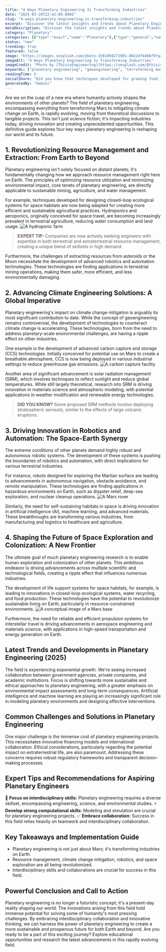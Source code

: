 ```yaml
---
title: "4 Ways Planetary Engineering Is Transforming Industries"
date: "2025-03-24T22:42:09.080Z"
slug: "4-ways-planetary-engineering-is-transforming-industries"
excerpt: "Discover the latest insights and trends about Planetary Engineering. This comprehensive guide covers everything you need to know about Planetary Engineering in 2025."
metaDescription: "Discover the latest insights and trends about Planetary Engineering. This comprehensive guide covers everything you need to know about Planetary Engineerin..."
category: "Planetary"
categories: [{"type":"exact","name":"Planetary"},{"type":"general","name":"Engineering"},{"type":"medium","name":"Aerospace"},{"type":"specific","name":"Robotics"},{"type":"niche","name":"Actuator Design"}]
status: "new"
trending: true
featured: false
image: "https://images.unsplash.com/photo-1581094271901-8022df4466f9?q=85&w=1200&fit=max&fm=webp&auto=compress"
imageAlt: "4 Ways Planetary Engineering Is Transforming Industries"
imageCredit: "Photo by [ThisisEngineering](https://unsplash.com/@thisisengineering) on Unsplash"
keywords: ["planetary engineering", "geoengineering", "terraforming mars", "planetary habitability", "climate engineering solutions", "cost of planetary engineering", "planetary engineering projects", "best planetary engineering books", "jobs in planetary engineering", "future of planetary engineering"]
readingTime: 6
socialShare: "Did you know that techniques developed for growing food in space are now revolutionizing sustainable agriculture on Earth? Planetary engineering is impacting our world in surprising ways!"
generatedBy: "Gemini"
---
```




Are we on the cusp of a new era where humanity actively shapes the environments of other planets?  The field of planetary engineering, encompassing everything from terraforming Mars to mitigating climate change on Earth, is rapidly evolving, moving from theoretical discussions to tangible projects. This isn't just science fiction; it's impacting industries today, driving innovation and creating unprecedented opportunities. This definitive guide explores four key ways planetary engineering is reshaping our world and its future.

## 1. Revolutionizing Resource Management and Extraction: From Earth to Beyond

Planetary engineering isn't solely focused on distant planets; it's fundamentally changing how we approach resource management right here on Earth.  The principles of optimizing resource utilization and minimizing environmental impact, core tenets of planetary engineering, are directly applicable to sustainable mining, agriculture, and water management.

For example, techniques developed for designing closed-loop ecological systems for space habitats are now being adapted for creating more efficient and sustainable agricultural practices.  Hydroponics and aeroponics, originally conceived for space travel, are becoming increasingly prevalent in terrestrial agriculture, reducing water consumption and land usage. ![A hydroponic farm](https://images.unsplash.com/photo-1581092583537-20d51b4b4f1b?q=85&w=1200&fit=max&fm=webp&auto=compress)

> **EXPERT TIP:** Companies are now actively seeking engineers with expertise in both terrestrial and extraterrestrial resource management, creating a unique blend of skillsets in high demand.

Furthermore, the challenges of extracting resources from asteroids or the Moon necessitate the development of advanced robotics and automation technologies. These technologies are finding applications in terrestrial mining operations, making them safer, more efficient, and less environmentally damaging.

## 2. Advancing Climate Engineering Solutions: A Global Imperative

Planetary engineering's impact on climate change mitigation is arguably its most significant contribution to date.  While the concept of geoengineering remains controversial, the development of technologies to counteract climate change is accelerating.  These technologies, born from the need to address planetary-scale environmental challenges, are having a ripple effect on other industries.

One example is the development of advanced carbon capture and storage (CCS) technologies.  Initially conceived for potential use on Mars to create a breathable atmosphere, CCS is now being deployed in various industrial settings to reduce greenhouse gas emissions. ![A carbon capture facility](https://images.unsplash.com/photo-1581092580497-e0d23cbdf1dc?q=85&w=1200&fit=max&fm=webp&auto=compress)

Another area of significant advancement is solar radiation management (SRM), which involves techniques to reflect sunlight and reduce global temperatures. While still largely theoretical, research into SRM is driving innovation in materials science and atmospheric modeling, with potential applications in weather modification and renewable energy technologies.

> **DID YOU KNOW?** Some proposed SRM methods involve deploying stratospheric aerosols, similar to the effects of large volcanic eruptions.

## 3. Driving Innovation in Robotics and Automation: The Space-Earth Synergy

The extreme conditions of other planets demand highly robust and autonomous robotic systems.  The development of these systems is pushing the boundaries of robotics and automation, with direct implications for various terrestrial industries.

For instance, robots designed for exploring the Martian surface are leading to advancements in autonomous navigation, obstacle avoidance, and remote manipulation.  These technologies are finding applications in hazardous environments on Earth, such as disaster relief, deep-sea exploration, and nuclear cleanup operations. ![A Mars rover](https://images.unsplash.com/photo-1581092160562-40aa08e78837?q=85&w=1200&fit=max&fm=webp&auto=compress)

Similarly, the need for self-sustaining habitats in space is driving innovation in artificial intelligence (AI), machine learning, and advanced materials. These breakthroughs are transforming various industries, from manufacturing and logistics to healthcare and agriculture.

## 4. Shaping the Future of Space Exploration and Colonization: A New Frontier

The ultimate goal of much planetary engineering research is to enable human exploration and colonization of other planets.  This ambitious endeavor is driving advancements across multiple scientific and technological fields, creating a ripple effect that influences numerous industries.

The development of life support systems for space habitats, for example, is leading to innovations in closed-loop ecological systems, water recycling, and food production. These technologies have the potential to revolutionize sustainable living on Earth, particularly in resource-constrained environments. ![A conceptual image of a Mars base](https://images.unsplash.com/photo-1580982172477-9373ff52ae43?q=85&w=1200&fit=max&fm=webp&auto=compress)

Furthermore, the need for reliable and efficient propulsion systems for interstellar travel is driving advancements in aerospace engineering and materials science, with applications in high-speed transportation and energy generation on Earth.

## Latest Trends and Developments in Planetary Engineering (2025)

The field is experiencing exponential growth.  We're seeing increased collaboration between government agencies, private companies, and academic institutions.  Focus is shifting towards more sustainable and ethical approaches to planetary engineering, with a greater emphasis on environmental impact assessments and long-term consequences.  Artificial intelligence and machine learning are playing an increasingly significant role in modeling planetary environments and designing effective interventions.

## Common Challenges and Solutions in Planetary Engineering

One major challenge is the immense cost of planetary engineering projects.  This necessitates innovative financing models and international collaboration.  Ethical considerations, particularly regarding the potential impact on extraterrestrial life, are also paramount.  Addressing these concerns requires robust regulatory frameworks and transparent decision-making processes.

## Expert Tips and Recommendations for Aspiring Planetary Engineers

🔑 **Focus on interdisciplinary skills:** Planetary engineering requires a diverse skillset, encompassing engineering, science, and environmental studies.
⚡ **Develop strong computational skills:** Modeling and simulation are crucial for planetary engineering projects.
✅ **Embrace collaboration:**  Success in this field relies heavily on teamwork and interdisciplinary collaboration.

## Key Takeaways and Implementation Guide

* Planetary engineering is not just about Mars; it's transforming industries on Earth.
* Resource management, climate change mitigation, robotics, and space exploration are all being revolutionized.
*  Interdisciplinary skills and collaborations are crucial for success in this field.

## Powerful Conclusion and Call to Action

Planetary engineering is no longer a futuristic concept; it's a present-day reality shaping our world.  The innovations arising from this field hold immense potential for solving some of humanity's most pressing challenges.  By embracing interdisciplinary collaboration and innovative thinking, we can harness the power of planetary engineering to create a more sustainable and prosperous future for both Earth and beyond.  Are you ready to be a part of this exciting journey?  Explore educational opportunities and research the latest advancements in this rapidly evolving field.

